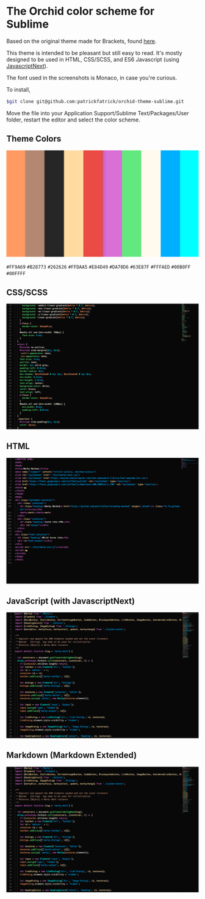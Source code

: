 The Orchid color scheme for Sublime
=========

Based on the original theme made for Brackets, found [here](https://github.com/patrickfatrick/orchid-theme).

This theme is intended to be pleasant but still easy to read. It's mostly designed to be used in HTML, CSS/SCSS, and ES6 Javascript (using [JavascriptNext](https://github.com/Benvie/JavaScriptNext.tmLanguage)).

The font used in the screenshots is Monaco, in case you're curious.

To install, 

```bash
$git clone git@github.com:patrickfatrick/orchid-theme-sublime.git
```
Move the file into your Application Support/Sublime Text/Packages/User folder, restart the editor and select the color scheme.

## Theme Colors

![Colors](./images/orchid-theme-colors.png)

`#FF9A69` `#B28773` `#262626` `#FFDAA5` `#E84D49` `#DA70D6` `#63E87F` `#FFFAED` `#00B0FF` `#00FFFF`

## CSS/SCSS 

![Orchid Theme in a CSS file](./images/orchid-sublime-css.png)

## HTML

![Orchid Theme in an HTML file](./images/orchid-sublime-html.png)

## JavaScript (with JavascriptNext)

![Orchid Theme in a JS file](./images/orchid-sublime-js.png)

## Markdown (Markdown Extended)

![Orchid Theme in a JS file](./images/orchid-sublime-js.png)